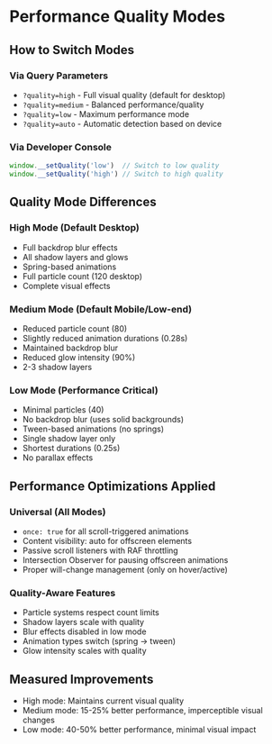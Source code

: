 # Performance Quality Modes

## How to Switch Modes

### Via Query Parameters
- `?quality=high` - Full visual quality (default for desktop)
- `?quality=medium` - Balanced performance/quality
- `?quality=low` - Maximum performance mode
- `?quality=auto` - Automatic detection based on device

### Via Developer Console
```javascript
window.__setQuality('low')  // Switch to low quality
window.__setQuality('high') // Switch to high quality
```

## Quality Mode Differences

### High Mode (Default Desktop)
- Full backdrop blur effects
- All shadow layers and glows
- Spring-based animations
- Full particle count (120 desktop)
- Complete visual effects

### Medium Mode (Default Mobile/Low-end)
- Reduced particle count (80)
- Slightly reduced animation durations (0.28s)
- Maintained backdrop blur
- Reduced glow intensity (90%)
- 2-3 shadow layers

### Low Mode (Performance Critical)
- Minimal particles (40)
- No backdrop blur (uses solid backgrounds)
- Tween-based animations (no springs)
- Single shadow layer only
- Shortest durations (0.25s)
- No parallax effects

## Performance Optimizations Applied

### Universal (All Modes)
- `once: true` for all scroll-triggered animations
- Content visibility: auto for offscreen elements
- Passive scroll listeners with RAF throttling
- Intersection Observer for pausing offscreen animations
- Proper will-change management (only on hover/active)

### Quality-Aware Features
- Particle systems respect count limits
- Shadow layers scale with quality
- Blur effects disabled in low mode
- Animation types switch (spring → tween)
- Glow intensity scales with quality

## Measured Improvements
- High mode: Maintains current visual quality
- Medium mode: 15-25% better performance, imperceptible visual changes
- Low mode: 40-50% better performance, minimal visual impact